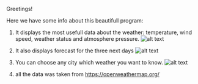 Greetings!

Here we have some info about this beautifull program:

1) It displays the most usefull data about the weather: temperature, wind speed, weather status and atmosphere pressure.
![alt text](image.png)

2) It also displays forecast for the three next days
![alt text](image-1.png)

3) You can choose any city which weather you want to know.
![alt text](image-2.png)

4) all the data was taken from https://openweathermap.org/